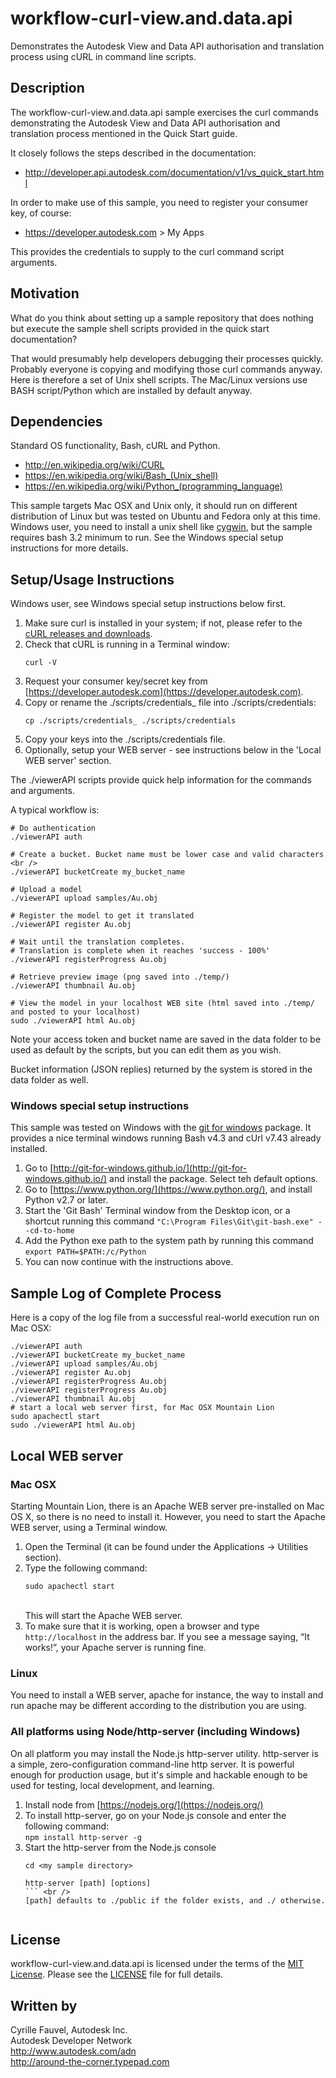 # workflow-curl-view.and.data.api

Demonstrates the Autodesk View and Data API authorisation and translation process using cURL in command line scripts.


## Description

The workflow-curl-view.and.data.api sample exercises the curl commands demonstrating the Autodesk View and Data API authorisation and translation process mentioned in the Quick Start guide.

It closely follows the steps described in the documentation:
* http://developer.api.autodesk.com/documentation/v1/vs_quick_start.html

In order to make use of this sample, you need to register your consumer key, of course:
* https://developer.autodesk.com > My Apps

This provides the credentials to supply to the curl command script arguments.


## Motivation

What do you think about setting up a sample repository that does nothing but execute the sample shell scripts provided in the quick start documentation?

That would presumably help developers debugging their processes quickly. Probably everyone is copying and modifying those curl commands anyway. Here is therefore a set of Unix shell scripts. The Mac/Linux versions use BASH script/Python which are installed by default anyway.


## Dependencies

Standard OS functionality, Bash, cURL and Python.

* http://en.wikipedia.org/wiki/CURL
* https://en.wikipedia.org/wiki/Bash_(Unix_shell)
* https://en.wikipedia.org/wiki/Python_(programming_language)

This sample targets Mac OSX and Unix only, it should run on different distribution of Linux but was tested on Ubuntu and Fedora only at this time. Windows user, you need to install a unix shell like [cygwin](http://cygwin.com), but the sample requires bash 3.2 minimum to run. See the Windows special setup instructions for more details.

## Setup/Usage Instructions

Windows user, see  Windows special setup instructions below first.

  1. Make sure curl is installed in your system; if not, please refer to the
     [cURL releases and downloads](http://curl.haxx.se/download.html).
  2. Check that cURL is running in a Terminal window:<br />
     ```
     curl -V
     ```
  3. Request your consumer key/secret key from [https://developer.autodesk.com](https://developer.autodesk.com).
  4. Copy or rename the ./scripts/credentials_ file into ./scripts/credentials:<br />
     ```
     cp ./scripts/credentials_ ./scripts/credentials
     ```
  5. Copy your keys into the ./scripts/credentials file.
  6. Optionally, setup your WEB server - see instructions below in the 'Local WEB server' section.

The ./viewerAPI scripts provide quick help information for the commands and arguments.

A typical workflow is:

    # Do authentication
    ./viewerAPI auth

    # Create a bucket. Bucket name must be lower case and valid characters <br />
    ./viewerAPI bucketCreate my_bucket_name

    # Upload a model
    ./viewerAPI upload samples/Au.obj

    # Register the model to get it translated
    ./viewerAPI register Au.obj

    # Wait until the translation completes.
    # Translation is complete when it reaches 'success - 100%'
    ./viewerAPI registerProgress Au.obj

    # Retrieve preview image (png saved into ./temp/)
    ./viewerAPI thumbnail Au.obj

    # View the model in your localhost WEB site (html saved into ./temp/ and posted to your localhost)
    sudo ./viewerAPI html Au.obj

Note your access token and bucket name are saved in the data folder to be used as default by the scripts, but you can edit them as you wish.

Bucket information (JSON replies) returned by the system is stored in the data folder as well.


### Windows special setup instructions

This sample was tested on Windows with the [git for windows](http://git-for-windows.github.io/) package. It provides a nice terminal windows running Bash v4.3 and cUrl v7.43 already installed.

  1. Go to [http://git-for-windows.github.io/](http://git-for-windows.github.io/) and install the package.
     Select teh default options.
  2. Go to [https://www.python.org/](https://www.python.org/), and install Python v2.7 or later.
  3. Start the 'Git Bash' Terminal window from the Desktop icon, or a shortcut running this command
     ``` "C:\Program Files\Git\git-bash.exe" --cd-to-home ```
  4. Add the Python exe path to the system path by running this command
     ``` export PATH=$PATH:/c/Python ```
  5. You can now continue with the instructions above.


## Sample Log of Complete Process

Here is a copy of the log file from a successful real-world execution run on Mac OSX:

    ./viewerAPI auth
    ./viewerAPI bucketCreate my_bucket_name
    ./viewerAPI upload samples/Au.obj
    ./viewerAPI register Au.obj
    ./viewerAPI registerProgress Au.obj
    ./viewerAPI registerProgress Au.obj
    ./viewerAPI thumbnail Au.obj
    # start a local web server first, for Mac OSX Mountain Lion
    sudo apachectl start
    sudo ./viewerAPI html Au.obj


## Local WEB server

### Mac OSX

Starting Mountain Lion, there is an Apache WEB server pre-installed on Mac OS X, so there is no need to install it. However, you need to start the Apache WEB server, using a Terminal window.

1. Open the Terminal (it can be found under the Applications -> Utilities section).
2. Type the following command: <br />
   ```
   sudo apachectl start
   ```
   <br />This will start the Apache WEB server.
3. To make sure that it is working, open a browser and type `http://localhost` in the address bar.
   If you see a message saying, “It works!”, your Apache server is running fine.


### Linux

You need to install a WEB server, apache for instance, the way to install and run apache may be different according to the distribution you are using.


### All platforms using Node/http-server (including Windows)

On all platform you may install the Node.js http-server utility. http-server is a simple, zero-configuration command-line http server. It is powerful enough for production usage, but it's simple and hackable enough to be used for testing, local development, and learning.

  1. Install node from [https://nodejs.org/](https://nodejs.org/)
  2. To install http-server, go on your Node.js console and enter the following command: <br />
     ```npm install http-server -g```
  3. Start the http-server from the Node.js console <br />
     ```
     cd <my sample directory>
     
     http-server [path] [options]
     ``` <br />
     [path] defaults to ./public if the folder exists, and ./ otherwise.


## License

workflow-curl-view.and.data.api is licensed under the terms of the [MIT License](http://opensource.org/licenses/MIT). Please see the [LICENSE](LICENSE) file for full details.


## Written by

Cyrille Fauvel, Autodesk Inc. <br />
Autodesk Developer Network <br />
http://www.autodesk.com/adn <br />
http://around-the-corner.typepad.com <br />
